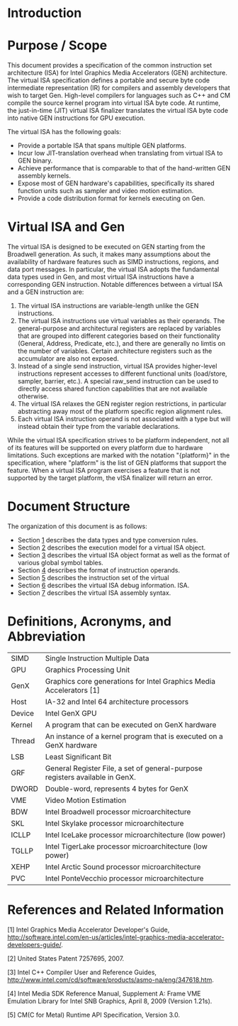 <!---======================= begin_copyright_notice ============================

Copyright (C) 2020-2022 Intel Corporation

SPDX-License-Identifier: MIT

============================= end_copyright_notice ==========================-->

# Introduction

Purpose / Scope
===============

This document provides a specification of the common instruction set
architecture (ISA) for Intel Graphics Media Accelerators (GEN)
architecture. The virtual ISA specification defines a portable and
secure byte code intermediate representation (IR) for compilers and
assembly developers that wish to target Gen. High-level compilers for
languages such as C++ and CM compile the source kernel program into
virtual ISA byte code. At runtime, the just-in-time (JIT) virtual ISA
finalizer translates the virtual ISA byte code into native GEN
instructions for GPU execution.

The virtual ISA has the following goals:

-   Provide a portable ISA that spans multiple GEN platforms.
-   Incur low JIT-translation overhead when translating from virtual ISA
    to GEN binary.
-   Achieve performance that is comparable to that of the hand-written
    GEN assembly kernels.
-   Expose most of GEN hardware's capabilities, specifically its shared
    function units such as sampler and video motion estimation.
-   Provide a code distribution format for kernels executing on Gen.

Virtual ISA and Gen
===================

The virtual ISA is designed to be executed on GEN starting from the
Broadwell generation. As such, it makes many assumptions about the
availability of hardware features such as SIMD instructions, regions,
and data port messages. In particular, the virtual ISA adopts the
fundamental data types used in Gen, and most virtual ISA instructions
have a corresponding GEN instruction. Notable differences between a
virtual ISA and a GEN instruction are:

1.  The virtual ISA instructions are variable-length unlike the GEN
    instructions.
2.  The virtual ISA instructions use virtual variables as their
    operands. The general-purpose and architectural registers are
    replaced by variables that are grouped into different categories
    based on their functionality (General, Address, Predicate, etc.),
    and there are generally no limtis on the number of variables.
    Certain architecture registers such as the accumulator are also not
    exposed.
3.  Instead of a single send instruction, virtual ISA provides
    higher-level instructions represent accesses to different functional
    units (load/store, sampler, barrier, etc.). A special raw_send
    instruction can be used to directly access shared function
    capabilities that are not available otherwise.
4.  The virtual ISA relaxes the GEN register region restrictions, in
    particular abstracting away most of the platform specific region
    alignment rules.
5.  Each virtual ISA instruction operand is not associated with a type
    but will instead obtain their type from the variable declarations.

While the virtual ISA specification strives to be platform independent,
not all of its features will be supported on every platform due to
hardware limitations. Such exceptions are marked with the notation
"{platform}" in the specification, where "platform" is the list of GEN
platforms that support the feature. When a virtual ISA program exercises
a feature that is not supported by the target platform, the vISA
finalizer will return an error.

Document Structure
==================

The organization of this document is as follows:

-   Section [1](2_datatypes.md) describes the data types and
    type conversion rules.
-   Section [2](3_execution_model.md) describes the execution model for a virtual
    ISA object.
-   Section [3](4_visa_header.md) describes the virtual ISA object format as
    well as the format of various global symbol tables.
-   Section [4](5_operands.md) describes the format of instruction
    operands.
-   Section [5](6_instructions.md) describes the instruction set of the virtual
-   Section [6](7_appendix_debug_information.md) describes the virtual ISA debug information.
    ISA.
-   Section [7](8_appendix_visa_assembly_syntax.md) describes the virtual ISA assembly syntax.

Definitions, Acronyms, and Abbreviation
=======================================

|     |     |
| --- | --- |
| SIMD | Single Instruction Multiple Data |
| GPU | Graphics Processing Unit |
| GenX | Graphics core generations for Intel Graphics Media Accelerators \[1\] |
| Host | IA-32 and Intel 64 architecture processors |
| Device | Intel GenX GPU |
| Kernel | A program that can be executed on GenX hardware |
| Thread | An instance of a kernel program that is executed on a GenX hardware |
| LSB | Least Significant Bit |
| GRF | General Register File, a set of general-purpose registers available in GenX. |
| DWORD | Double-word, represents 4 bytes for GenX |
| VME | Video Motion Estimation |
| BDW | Intel Broadwell processor microarchitecture |
| SKL | Intel Skylake processor microarchitecture |
| ICLLP | Intel IceLake processor microarchitecture (low power) |
| TGLLP | Intel TigerLake processor microarchitecture (low power) |
 | XEHP | Intel Arctic Sound processor microarchitecture |
  | PVC  | Intel PonteVecchio processor microarchitecture |

References and Related Information
==================================

\[1\] Intel Graphics Media Accelerator Developer's Guide,
<http://software.intel.com/en-us/articles/intel-graphics-media-accelerator-developers-guide/>.

\[2\] United States Patent 7257695, 2007.

\[3\] Intel C++ Compiler User and Reference Guides,
<http://www.intel.com/cd/software/products/asmo-na/eng/347618.htm>.

\[4\] Intel Media SDK Reference Manual, Supplement A: Frame VME
Emulation Library for Intel SNB Graphics, April 8, 2009 (Version 1.21s).

\[5\] CM(C for Metal) Runtime API Specification, Version 3.0.
